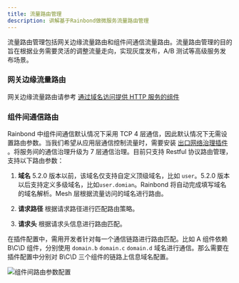 ```yaml
---
title: 流量路由管理
description: 讲解基于Rainbond做微服务流量路由管理
---
```


流量路由管理包括网关边缘流量路由和组件间通信流量路由。流量路由管理的目的旨在根据业务需要灵活的调整流量走向，实现灰度发布，A/B 测试等高级服务发布场景。

### 网关边缘流量路由

网关边缘流量路由请参考 [通过域名访问提供 HTTP 服务的组件](../../use-manual/team-manage/gateway/rules/domain)

### 组件间通信路由

Rainbond 中组件间通信默认情况下采用 TCP 4 层通信，因此默认情况下无需设置路由参数。当我们希望从应用层通信控制流量时，需要安装 [出口网络治理插件](../../use-manual/team-manage/plugin-manage/) 。将服务间的通信治理升级为 7 层通信治理。目前只支持 Restful 协议路由管理，支持以下路由参数：

1. <b>域名</b> 5.2.0 版本以前，该域名仅支持自定义顶级域名，比如 `user`。5.2.0 版本以后支持定义多级域名，比如`user.domian`。Rainbond 将自动完成填写域名的域名解析。Mesh 层根据流量访问的域名进行路由。

2. <b>请求路径</b> 根据请求路径进行匹配路由策略。

3. <b>请求头</b> 根据请求头信息进行路由匹配。

在插件配置中，需用开发者针对每一个通信链路进行路由匹配。比如 A 组件依赖 B\C\D 组件，分别使用 `domain.b` `domain.c` `domain.d` 域名进行通信。那么需要在插件配置中分别对 B\C\D 三个组件的链路上信息域名配置。

![组件间路由参数配置](https://grstatic.oss-cn-shanghai.aliyuncs.com/docs/5.2/plugin.png)
